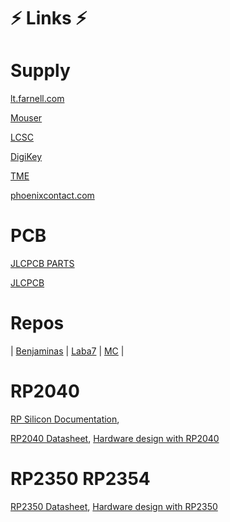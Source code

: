 # ⚡ Links ⚡
# Supply

[lt.farnell.com](https://lt.farnell.com)

[Mouser](https://mouser.lt)

[LCSC](https://lcsc.com)

[DigiKey](https://digikey.com)

[TME](https://tme.eu)

[phoenixcontact.com](https://phoenixcontact.com)
# PCB

[JLCPCB PARTS](https://jlcpcb.com/parts)

[JLCPCB](https://jlcpcb.com)

# Repos
| [Benjaminas](https://github.com/benjaminas?tab=repositories) | [Laba7](https://github.com/orgs/LABA-7/repositories) | [MC](https://github.com/orgs/Multicursor/repositories) |


# RP2040
[RP Silicon Documentation](https://www.raspberrypi.com/documentation/microcontrollers/silicon.html#documentation),

[RP2040 Datasheet](https://datasheets.raspberrypi.com/rp2040/rp2040-datasheet.pdf),
[Hardware design with RP2040](https://datasheets.raspberrypi.com/rp2350/hardware-design-with-rp2350.pdf)

# RP2350 RP2354
[RP2350 Datasheet](https://datasheets.raspberrypi.com/rp2350/rp2350-datasheet.pdf),
[Hardware design with RP2350](https://datasheets.raspberrypi.com/rp2350/hardware-design-with-rp2350.pdf)


